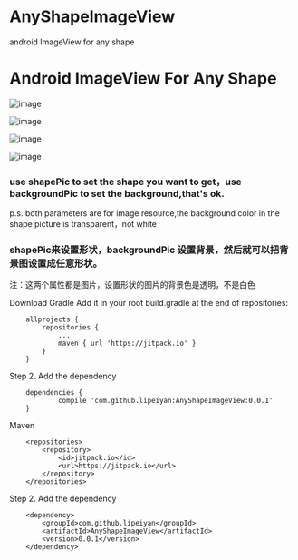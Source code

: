 # AnyShapeImageView
android ImageView for any shape
# Android ImageView For Any Shape
![image](http://upload-images.jianshu.io/upload_images/1648595-42e428949f5203ef.png?imageMogr2/auto-orient/strip%7CimageView2/2/w/1240)

![image](http://upload-images.jianshu.io/upload_images/1648595-3a1462fe0f09d7f7.png?imageMogr2/auto-orient/strip%7CimageView2/2/w/1240)

![image](http://upload-images.jianshu.io/upload_images/1648595-25ac74abe29f84eb.jpg?imageMogr2/auto-orient/strip%7CimageView2/2/w/1240)

![image](http://upload-images.jianshu.io/upload_images/1648595-49b4d884beb4158e.png?imageMogr2/auto-orient/strip%7CimageView2/2/w/1240)

### use shapePic to set the shape you want to get，use backgroundPic to set the background,that's ok. 
p.s. both parameters are for image resource,the background color in the shape picture is transparent，not white
### shapePic来设置形状，backgroundPic 设置背景，然后就可以把背景图设置成任意形状。
注：这两个属性都是图片，设置形状的图片的背景色是透明，不是白色

Download
Gradle
Add it in your root build.gradle at the end of repositories:
```
	allprojects {
		repositories {
			...
			maven { url 'https://jitpack.io' }
		}
	}
```
Step 2. Add the dependency
```
	dependencies {
	        compile 'com.github.lipeiyan:AnyShapeImageView:0.0.1'
	}
```
Maven
```
	<repositories>
		<repository>
		    <id>jitpack.io</id>
		    <url>https://jitpack.io</url>
		</repository>
	</repositories>
```
Step 2. Add the dependency
```
	<dependency>
	    <groupId>com.github.lipeiyan</groupId>
	    <artifactId>AnyShapeImageView</artifactId>
	    <version>0.0.1</version>
	</dependency>
```
